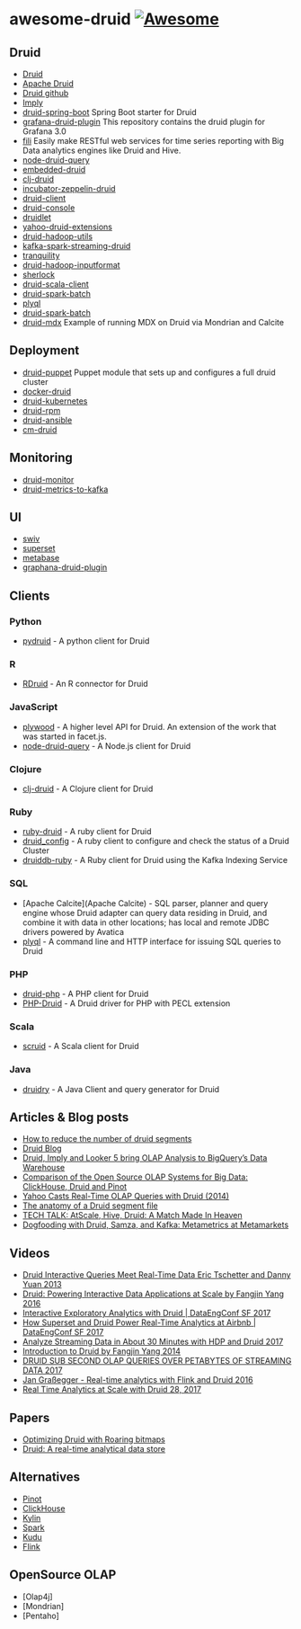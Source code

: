# awesome-druid [![Awesome](https://cdn.rawgit.com/sindresorhus/awesome/d7305f38d29fed78fa85652e3a63e154dd8e8829/media/badge.svg)](https://github.com/sindresorhus/awesome)

## Druid

- [Druid](http://druid.io)
- [Apache Druid](http://druid.apache.org)
- [Druid github](https://github.com/druid-io/druid)
- [Imply](http://imply.io)
- [druid-spring-boot](https://github.com/drtrang/druid-spring-boot) Spring Boot starter for Druid
- [grafana-druid-plugin](https://github.com/grafana-druid-plugin/druidplugin) This repository contains the druid plugin for Grafana 3.0
- [fili](https://github.com/yahoo/fili) Easily make RESTful web services for time series reporting with Big Data analytics engines like Druid and Hive. 
- [node-druid-query](https://github.com/7eggs/node-druid-query)
- [embedded-druid](https://github.com/eBay/embedded-druid)
- [clj-druid](https://github.com/y42/clj-druid)
- [incubator-zeppelin-druid](https://github.com/lorthos/incubator-zeppelin-druid)
- [druid-client](https://github.com/implydata/druid-client)
- [druid-console](https://github.com/druid-io/druid-console)
- [druidlet](https://github.com/InferlyticsOSS/druidlet)
- [yahoo-druid-extensions](https://github.com/yahoo/druid-extensions)
- [druid-hadoop-utils](https://github.com/himanshug/druid-hadoop-utils)
- [kafka-spark-streaming-druid](https://github.com/ramkumarvenkat/kafka-spark-streaming-druid)
- [tranquility](https://github.com/druid-io/tranquility)
- [druid-hadoop-inputformat](https://github.com/implydata/druid-hadoop-inputformat)
- [sherlock](https://github.com/yahoo/sherlock)
- [druid-scala-client](https://github.com/daggerrz/druid-scala-client)
- [druid-spark-batch](https://github.com/metamx/druid-spark-batch)
- [plyql](https://github.com/implydata/plyql)
- [druid-spark-batch](https://github.com/metamx/druid-spark-batch)
- [druid-mdx](https://github.com/julianhyde/druid-mdx) Example of running MDX on Druid via Mondrian and Calcite 

## Deployment
- [druid-puppet](https://github.com/MrAlias/druid) Puppet module that sets up and configures a full druid cluster
- [docker-druid](https://github.com/druid-io/docker-druid)
- [druid-kubernetes](https://github.com/krallistic/druid-kubernetes)
- [druid-rpm](https://github.com/cleberar/druid-rpm)
- [druid-ansible](https://github.com/imungoma/druid-ansible)
- [cm-druid](https://github.com/knoguchi/cm-druid)

## Monitoring
- [druid-monitor](https://github.com/shrekwang/druid-monitor)
- [druid-metrics-to-kafka](https://github.com/quantiply/druid-metrics-to-kafka)

## UI
- [swiv](https://github.com/yahoo/swiv)
- [superset](http://superset.apache.org)
- [metabase](https://github.com/metabase/metabase)
- [graphana-druid-plugin](https://github.com/grafana-druid-plugin/druidplugin)

## Clients

### Python

- [pydruid](https://github.com/druid-io/pydruid) - A python client for Druid

### R

- [RDruid](https://github.com/druid-io/RDruid) - An R connector for Druid

### JavaScript

- [plywood](https://github.com/implydata/plywood) - A higher level API for Druid. An extension of the work that was started in facet.js.
- [node-druid-query](https://github.com/7eggs/node-druid-query) - A Node.js client for Druid

### Clojure

- [clj-druid](https://github.com/y42/clj-druid) - A Clojure client for Druid

### Ruby

- [ruby-druid](https://github.com/ruby-druid/ruby-druid) - A ruby client for Druid
- [druid_config](https://github.com/redBorder/druid_config) - A ruby client to configure and check the status of a Druid Cluster
- [druiddb-ruby](https://github.com/andremleblanc/druiddb-ruby) - A Ruby client for Druid using the Kafka Indexing Service

### SQL

- [Apache Calcite](Apache Calcite) - SQL parser, planner and query engine whose Druid adapter can query data residing in Druid, and combine it with data in other locations; has local and remote JDBC drivers powered by Avatica
- [plyql](https://github.com/implydata/plyql) - A command line and HTTP interface for issuing SQL queries to Druid

### PHP

- [druid-php](https://github.com/pixelfederation/druid-php) - A PHP client for Druid
- [PHP-Druid](https://github.com/Neeke/PHP-Druid) - A Druid driver for PHP with PECL extension

### Scala

- [scruid](https://github.com/ing-bank/scruid) - A Scala client for Druid

### Java

- [druidry](https://github.com/zapr-oss/druidry) - A Java Client and query generator for Druid


## Articles & Blog posts
- [How to reduce the number of druid segments](http://www.tothenew.com/blog/how-to-reduce-the-number-of-druid-segments/)
- [Druid Blog](http://druid.io/blog/)
- [Druid, Imply and Looker 5 bring OLAP Analysis to BigQuery’s Data Warehouse](https://medium.com/mark-rittman/druid-imply-and-looker-5-bring-olap-analysis-to-bigquerys-data-warehouse-ae0cb5ffb3a4)
- [Comparison of the Open Source OLAP Systems for Big Data: ClickHouse, Druid and Pinot](https://medium.com/@leventov/comparison-of-the-open-source-olap-systems-for-big-data-clickhouse-druid-and-pinot-8e042a5ed1c7)
- [Yahoo Casts Real-Time OLAP Queries with Druid (2014)](https://www.datanami.com/2015/08/04/yahoo-casts-real-time-olap-queries-with-druid/)
- [The anatomy of a Druid segment file](https://medium.com/engineers-optimizely/the-anatomy-of-a-druid-segment-file-bed89a93af1e)
- [TECH TALK: AtScale, Hive, Druid: A Match Made In Heaven](http://blog.atscale.com/hive-druid-atscale)
- [Dogfooding with Druid, Samza, and Kafka: Metametrics at Metamarkets](https://metamarkets.com/2015/dogfooding-with-druid-samza-and-kafka-metametrics-at-metamarkets/)

## Videos

- [Druid Interactive Queries Meet Real-Time Data Eric Tschetter and Danny Yuan 2013](https://www.youtube.com/watch?v=Dlqj34l2upk)
- [Druid: Powering Interactive Data Applications at Scale by Fangjin Yang 2016](https://www.youtube.com/watch?v=vbH8E0nH2Nw)
- [Interactive Exploratory Analytics with Druid | DataEngConf SF 2017](https://www.youtube.com/watch?v=rbQaCazQ0gI)
- [How Superset and Druid Power Real-Time Analytics at Airbnb | DataEngConf SF 2017](https://www.youtube.com/watch?v=W_Sp4jo1ACg)
- [Analyze Streaming Data in About 30 Minutes with HDP and Druid 2017](https://www.youtube.com/watch?v=pvtdvoZ83uk)
- [Introduction to Druid by Fangjin Yang 2014](https://www.youtube.com/watch?v=GtHu4TVs0xI)
- [DRUID SUB SECOND OLAP QUERIES OVER PETABYTES OF STREAMING DATA 2017](https://www.youtube.com/watch?v=iIaceyMLrQA)
- [Jan Graßegger - Real-time analytics with Flink and Druid 2016](https://www.youtube.com/watch?v=mYGF4BUwtaw)
- [Real Time Analytics at Scale with Druid 28, 2017](https://www.youtube.com/watch?v=tFIdKPHP0ts)

## Papers

- [Optimizing Druid with Roaring bitmaps](https://www.researchgate.net/profile/Daniel_Lemire/publication/304352004_Optimizing_Druid_with_Roaring_bitmaps/links/5a3a9268a6fdcc3d07afb140/Optimizing-Druid-with-Roaring-bitmaps.pdf?origin=publication_detail)
- [Druid: A real-time analytical data store](https://www.researchgate.net/profile/Fangjin_Yang/publication/266656620_Druid_A_real-time_analytical_data_store/links/54f5e1760cf21d8b8a5b957a/Druid-A-real-time-analytical-data-store.pdf?origin=publication_detail)

## Alternatives

- [Pinot](https://github.com/linkedin/pinot)
- [ClickHouse](https://clickhouse.yandex/)
- [Kylin](https://kylin.apache.org/)
- [Spark](https://spark.apache.org/)
- [Kudu](https://www.cloudera.com/products/open-source/apache-hadoop/apache-kudu.html)
- [Flink](https://flink.apache.org/)

## OpenSource OLAP
- [Olap4j]
- [Mondrian]
- [Pentaho]
